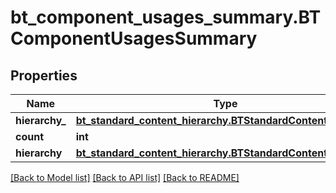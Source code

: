 # bt_component_usages_summary.BTComponentUsagesSummary

## Properties
Name | Type | Description | Notes
------------ | ------------- | ------------- | -------------
**hierarchy_** | [**bt_standard_content_hierarchy.BTStandardContentHierarchy**](BTStandardContentHierarchy.md) |  | [optional] 
**count** | **int** |  | [optional] 
**hierarchy** | [**bt_standard_content_hierarchy.BTStandardContentHierarchy**](BTStandardContentHierarchy.md) |  | [optional] 

[[Back to Model list]](../README.md#documentation-for-models) [[Back to API list]](../README.md#documentation-for-api-endpoints) [[Back to README]](../README.md)


